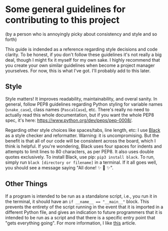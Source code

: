 # Some general guidelines for contributing to this project
(by a person who is annoyingly picky about consistency and style and so forth)

This guide is indended as a reference regarding style decisions and code
clarity. To be honest, if you don't follow these guidelines it's not really a
big deal, though I might fix it myself for my own sake. I highly recommend
that you create your own similar guidelines when become a project manager
yourselves. For now, this is what I've got. I'll probably add to this later.

## Style
Style matters! It improves readability, maintainability, and overal sanity.
In general, follow PEP8 guidelines regarding Python styling for variable names
(`snake_case`), class names (`PascalCase`), etc. There's really no need to
actually read this whole documentation, but if you want the whole PEP8 spec,
it's here: https://www.python.org/dev/peps/pep-0008/.

Regarding other style choices like spaces/tabs, line length, etc: I use
[Black](https://black.readthedocs.io/en/stable/) as a style checker and
reformatter. Warning: it is uncompromising. But the benefit is that all of our
code will be consistent across the board, which I think is helpful. If you're
wondering, Black uses four spaces for indents and attempts to limit lines to
80 characters, as per PEP8. It also uses double quotes exclusively. To install
Black, use pip: `pip3 install black`. To run, simply run `black [directory or
filename]` in a terminal. If it all goes well, you should see a message saying
"All done! ✨ 🍰 ✨".

## Other Things
If a program is intended to be run as a standalone script, i.e., you run it
in the terminal, it should have an `if __name__ == "__main__"` block. This
prevents the entirety of the script running in the event that it is imported
in a different Python file, and gives an indication to future programmers
that it is intended to be run as a script and that there is a specific entry
point that "gets everything going". For more information, I like
[this](https://www.geeksforgeeks.org/what-does-the-if-__name__-__main__-do/)
article.
